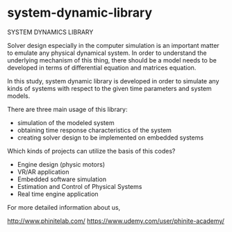 # system-dynamic-library

SYSTEM DYNAMICS LIBRARY


 Solver design especially in the computer simulation is an important matter to emulate any physical dynamical system. In order to understand the underlying mechanism of this thing, there should be a model needs to be developed in terms of differential equation and matrices equation.
 
 In this study, system dynamic library is developed in order to simulate any kinds of systems with respect to the given time parameters and system models.
 
 There are three main usage of this library:
 
 - simulation of the modeled system
 - obtaining time response characteristics of the system
 - creating solver design to be implemented on embedded systems
  
Which kinds of projects can utilize the basis of this codes?

 - Engine design (physic motors)
 - VR/AR application
 - Embedded software simulation
 - Estimation and Control of Physical Systems
 - Real time engine application

For more detailed information about us,

  http://www.phinitelab.com/
  https://www.udemy.com/user/phinite-academy/
  
  
  
  
